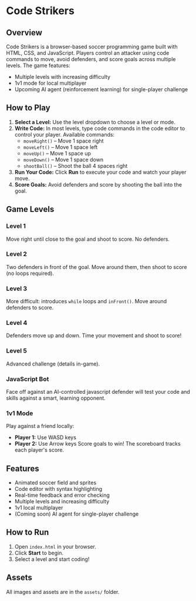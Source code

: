# Code Strikers

## Overview

Code Strikers is a browser-based soccer programming game built with HTML, CSS, and JavaScript. Players control an attacker using code commands to move, avoid defenders, and score goals across multiple levels. The game features:

- Multiple levels with increasing difficulty
- 1v1 mode for local multiplayer
- Upcoming AI agent (reinforcement learning) for single-player challenge

## How to Play

1. **Select a Level:** Use the level dropdown to choose a level or mode.
2. **Write Code:** In most levels, type code commands in the code editor to control your player. Available commands:
   - `moveRight()` – Move 1 space right
   - `moveLeft()` – Move 1 space left
   - `moveUp()` – Move 1 space up
   - `moveDown()` – Move 1 space down
   - `shootBall()` – Shoot the ball 4 spaces right
3. **Run Your Code:** Click **Run** to execute your code and watch your player move.
4. **Score Goals:** Avoid defenders and score by shooting the ball into the goal.

## Game Levels

### Level 1

Move right until close to the goal and shoot to score. No defenders.

### Level 2

Two defenders in front of the goal. Move around them, then shoot to score (no loops required).

### Level 3

More difficult: introduces `while` loops and `inFront()`. Move around defenders to score.

### Level 4

Defenders move up and down. Time your movement and shoot to score!

### Level 5

Advanced challenge (details in-game).

### JavaScript Bot

Face off against an AI-controlled javascript defender will test your code and skills against a smart, learning opponent.

### 1v1 Mode

Play against a friend locally:

- **Player 1:** Use WASD keys
- **Player 2:** Use Arrow keys
  Score goals to win! The scoreboard tracks each player's score.

## Features

- Animated soccer field and sprites
- Code editor with syntax highlighting
- Real-time feedback and error checking
- Multiple levels and increasing difficulty
- 1v1 local multiplayer
- (Coming soon) AI agent for single-player challenge

## How to Run

1. Open `index.html` in your browser.
2. Click **Start** to begin.
3. Select a level and start coding!

## Assets

All images and assets are in the `assets/` folder.

